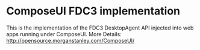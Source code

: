 <!-- Morgan Stanley makes this available to you under the Apache License, Version 2.0 (the "License"). You may obtain a copy of the License at http://www.apache.org/licenses/LICENSE-2.0. See the NOTICE file distributed with this work for additional information regarding copyright ownership. Unless required by applicable law or agreed to in writing, software distributed under the License is distributed on an "AS IS" BASIS, WITHOUT WARRANTIES OR CONDITIONS OF ANY KIND, either express or implied. See the License for the specific language governing permissions and limitations under the License. -->

# ComposeUI FDC3 implementation

This is the implementation of the FDC3 DesktopAgent API injected into web apps running under ComposeUI.
More Details: http://opensource.morganstanley.com/ComposeUI/